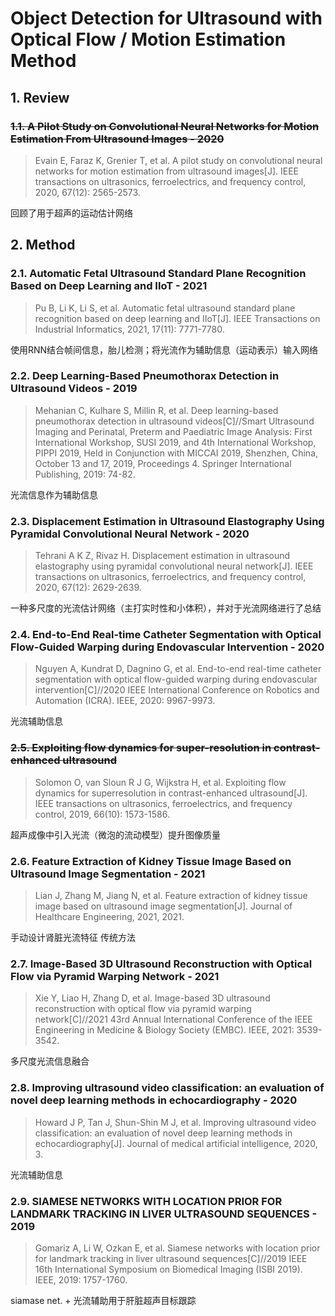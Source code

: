 # Object Detection for Ultrasound with Optical Flow / Motion Estimation Method

## 1. Review

### ~~1.1. A Pilot Study on Convolutional Neural Networks for Motion Estimation From Ultrasound Images - 2020~~

> Evain E, Faraz K, Grenier T, et al. A pilot study on convolutional neural networks for motion estimation from ultrasound images[J]. IEEE transactions on ultrasonics, ferroelectrics, and frequency control, 2020, 67(12): 2565-2573.

回顾了用于超声的运动估计网络

## 2. Method

### 2.1. Automatic Fetal Ultrasound Standard Plane Recognition Based on Deep Learning and IIoT - 2021

> Pu B, Li K, Li S, et al. Automatic fetal ultrasound standard plane recognition based on deep learning and IIoT[J]. IEEE Transactions on Industrial Informatics, 2021, 17(11): 7771-7780.

使用RNN结合帧间信息，胎儿检测；将光流作为辅助信息（运动表示）输入网络

### 2.2. Deep Learning-Based Pneumothorax Detection in Ultrasound Videos - 2019

> Mehanian C, Kulhare S, Millin R, et al. Deep learning-based pneumothorax detection in ultrasound videos[C]//Smart Ultrasound Imaging and Perinatal, Preterm and Paediatric Image Analysis: First International Workshop, SUSI 2019, and 4th International Workshop, PIPPI 2019, Held in Conjunction with MICCAI 2019, Shenzhen, China, October 13 and 17, 2019, Proceedings 4. Springer International Publishing, 2019: 74-82.

光流信息作为辅助信息

### 2.3. Displacement Estimation in Ultrasound Elastography Using Pyramidal Convolutional Neural Network - 2020

> Tehrani A K Z, Rivaz H. Displacement estimation in ultrasound elastography using pyramidal convolutional neural network[J]. IEEE transactions on ultrasonics, ferroelectrics, and frequency control, 2020, 67(12): 2629-2639.

一种多尺度的光流估计网络（主打实时性和小体积），并对于光流网络进行了总结

### 2.4. End-to-End Real-time Catheter Segmentation with Optical Flow-Guided Warping during Endovascular Intervention - 2020

> Nguyen A, Kundrat D, Dagnino G, et al. End-to-end real-time catheter segmentation with optical flow-guided warping during endovascular intervention[C]//2020 IEEE International Conference on Robotics and Automation (ICRA). IEEE, 2020: 9967-9973.

光流辅助信息

### ~~2.5. Exploiting flow dynamics for super-resolution in contrast-enhanced ultrasound~~

> Solomon O, van Sloun R J G, Wijkstra H, et al. Exploiting flow dynamics for superresolution in contrast-enhanced ultrasound[J]. IEEE transactions on ultrasonics, ferroelectrics, and frequency control, 2019, 66(10): 1573-1586.

超声成像中引入光流（微泡的流动模型）提升图像质量

### 2.6. Feature Extraction of Kidney Tissue Image Based on Ultrasound Image Segmentation - 2021

> Lian J, Zhang M, Jiang N, et al. Feature extraction of kidney tissue image based on ultrasound image segmentation[J]. Journal of Healthcare Engineering, 2021, 2021.

手动设计肾脏光流特征 传统方法

### 2.7. Image-Based 3D Ultrasound Reconstruction with Optical Flow via Pyramid Warping Network - 2021

> Xie Y, Liao H, Zhang D, et al. Image-based 3D ultrasound reconstruction with optical flow via pyramid warping network[C]//2021 43rd Annual International Conference of the IEEE Engineering in Medicine & Biology Society (EMBC). IEEE, 2021: 3539-3542.

多尺度光流信息融合

### 2.8. Improving ultrasound video classification: an evaluation of novel deep learning methods in echocardiography - 2020

> Howard J P, Tan J, Shun-Shin M J, et al. Improving ultrasound video classification: an evaluation of novel deep learning methods in echocardiography[J]. Journal of medical artificial intelligence, 2020, 3.

光流辅助信息

### 2.9. SIAMESE NETWORKS WITH LOCATION PRIOR FOR LANDMARK TRACKING IN LIVER ULTRASOUND SEQUENCES - 2019

> Gomariz A, Li W, Ozkan E, et al. Siamese networks with location prior for landmark tracking in liver ultrasound sequences[C]//2019 IEEE 16th International Symposium on Biomedical Imaging (ISBI 2019). IEEE, 2019: 1757-1760.

siamase net. + 光流辅助用于肝脏超声目标跟踪
